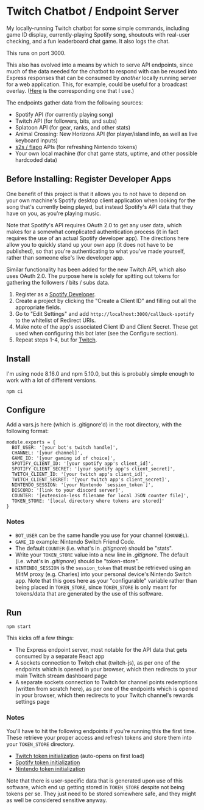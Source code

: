 # Twitch Chatbot / Endpoint Server

My locally-running Twitch chatbot for some simple commands, including game ID
display, currently-playing Spotify song, shoutouts with real-user checking, and
a fun leaderboard chat game. It also logs the chat.

This runs on port 3000.

This also has evolved into a means by which to serve API endpoints, since much
of the data needed for the chatbot to respond with can be reused into Express
responses that can be consumed by _another_ locally running server for a web
application. This, for example, could be useful for a broadcast overlay.
([Here](https://github.com/cgbuen/ticker) is the corresponding one that I use.)

The endpoints gather data from the following sources:

- Spotify API (for currently playing song)
- Twitch API (for followers, bits, and subs)
- Splatoon API (for gear, ranks, and other stats)
- Animal Crossing: New Horizons API (for player/island info, as well as live
  keyboard inputs)
- [s2s / flapg](https://github.com/frozenpandaman/splatnet2statink/wiki/api-docs)
  APIs (for refreshing Nintendo tokens)
- Your own local machine (for chat game stats, uptime, and other possible
  hardcoded data)

## Before Installing: Register Developer Apps

One benefit of this project is that it allows you to not have to depend on your
own machine's Spotify desktop client application when looking for the song
that's currently being played, but instead Spotify's API data that they have on
you, as you're playing music.

Note that Spotify's API requires OAuth 2.0 to get any user data, which makes for
a somewhat complicated authentication process (it in fact requires the use of an
actual Spotify developer app). The directions here allow you to quickly stand up
your own app (it does not have to be published), so that you're authenticating
to what you've made yourself, rather than someone else's live developer app.

Similar functionality has been added for the new Twitch API, which also uses
OAuth 2.0. The purpose here is solely for spitting out tokens for gathering the
followers / bits / subs data.

1. Register as a [Spotify Developer](https://developer.spotify.com/dashboard/login).
2. Create a project by clicking the "Create a Client ID" and filling out all
   the appropriate fields.
3. Go to "Edit Settings" and add `http://localhost:3000/callback-spotify` to the
   whitelist of Redirect URIs.
4. Make note of the app's associated Client ID and Client Secret. These get
   used when configuring this bot later (see the Configure section).
5. Repeat steps 1-4, but for [Twitch](https://dev.twitch.tv/login).

## Install

I'm using node 8.16.0 and npm 5.10.0, but this is probably simple enough to work
with a lot of different versions.

    npm ci

## Configure

Add a vars.js here (which is .gitignore'd) in the root directory, with the
following format:

    module.exports = {
      BOT_USER: '[your bot's twitch handle]',
      CHANNEL: '[your channel]',
      GAME_ID: '[your gaming id of choice]',
      SPOTIFY_CLIENT_ID: '[your spotify app's client_id]',
      SPOTIFY_CLIENT_SECRET: '[your spotify app's client_secret]',
      TWITCH_CLIENT_ID: '[your twitch app's client_id]',
      TWITCH_CLIENT_SECRET: '[your twitch app's client_secret]',
      NINTENDO_SESSION: '[your Nintendo `session_token`]',
      DISCORD: '[link to your discord server]',
      COUNTER: '[extension-less filename for local JSON counter file]',
      TOKEN_STORE: '[local directory where tokens are stored]'
    }

### Notes

- `BOT_USER` can be the same handle you use for your channel (`CHANNEL`).
- `GAME_ID` example: Nintendo Switch Friend Code.
- The default `COUNTER` (i.e. what's in _.gitignore_) should be "stats".
- Write your `TOKEN_STORE` value into a new line in _.gitignore_. The default
  (i.e. what's in _.gitignore_) should be "token-store".
- `NINTENDO_SESSION` is the `session_token` that must be retrieved using an MitM
  proxy (e.g. Charles) into your personal device's Nintendo Switch app. Note
  that this goes here as your "configurable" variable rather than being placed
  in `TOKEN_STORE`, since `TOKEN_STORE` is only meant for tokens/data that are
  generated by the use of this software.

## Run

    npm start

This kicks off a few things:

- The Express endpoint server, most notable for the API data that gets consumed
  by a separate React app
- A sockets connection to Twitch chat (twitch-js), as per one of the endpoints
  which is opened in your browser, which then redirects to your main Twitch
  stream dashboard page
- A separate sockets connection to Twitch for channel points redemptions
  (written from scratch here), as per one of the endpoints which is opened in
  your browser, which then redirects to your Twitch channel's rewards settings
  page

### Notes

You'll have to hit the following endpoints if you're running this the
first time. These retrieve your proper access and refresh tokens and store them
into your `TOKEN_STORE` directory.

- [Twitch token initialization](http://localhost:3000/init-twitch) (auto-opens on first load)
- [Spotify token initialization](http://localhost:3000/init-spotify)
- [Nintendo token initialization](http://localhost:3000/init-nintendo)

Note that there is user-specific data that is generated upon use of this
software, which end up getting stored in `TOKEN_STORE` despite not being tokens
per se. They just need to be stored somewhere safe, and they might as well be
considered sensitive anyway.

